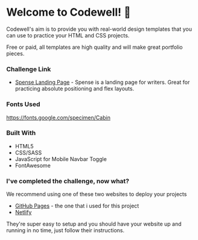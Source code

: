 # Welcome to Codewell! 👋

Codewell's aim is to provide you with real-world design templates that you can use to practice your HTML and CSS projects.

Free or paid, all templates are high quality and will make great portfolio pieces.

### Challenge Link

- [Spense Landing Page](https://www.codewell.cc/challenges/608a7a859691700015db16c5) - Spense is a landing page for writers. Great for practicing absolute positioning and flex layouts.

### Fonts Used

https://fonts.google.com/specimen/Cabin

### Built With

- HTML5
- CSS/SASS
- JavaScript for Mobile Navbar Toggle
- FontAwesome

### I've completed the challenge, now what?

We recommend using one of these two websites to deploy your projects

- [GitHub Pages](https://pages.github.com/) - the one that i used for this project
- [Netlify](https://www.netlify.com/)

They're super easy to setup and you should have your website up and running in no time, just follow their instructions.
